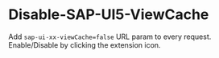 # Disable-SAP-UI5-ViewCache
Add `sap-ui-xx-viewCache=false` URL param to every request. Enable/Disable by clicking the extension icon.
